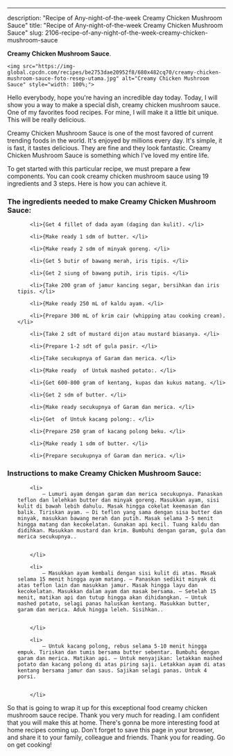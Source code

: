 ---
description: "Recipe of Any-night-of-the-week Creamy Chicken Mushroom Sauce"
title: "Recipe of Any-night-of-the-week Creamy Chicken Mushroom Sauce"
slug: 2106-recipe-of-any-night-of-the-week-creamy-chicken-mushroom-sauce

<p>
	<strong>Creamy Chicken Mushroom Sauce</strong>. 
	
</p>
<p>
	
	<img src="https://img-global.cpcdn.com/recipes/be2753dae20952f8/680x482cq70/creamy-chicken-mushroom-sauce-foto-resep-utama.jpg" alt="Creamy Chicken Mushroom Sauce" style="width: 100%;">
	
	
</p>
<p>
	Hello everybody, hope you're having an incredible day today. Today, I will show you a way to make a special dish, creamy chicken mushroom sauce. One of my favorites food recipes. For mine, I will make it a little bit unique. This will be really delicious.
</p>
	
<p>
	
</p>
<p>
	Creamy Chicken Mushroom Sauce is one of the most favored of current trending foods in the world. It's enjoyed by millions every day. It's simple, it is fast, it tastes delicious. They are fine and they look fantastic. Creamy Chicken Mushroom Sauce is something which I've loved my entire life.
</p>

<p>
To get started with this particular recipe, we must prepare a few components. You can cook creamy chicken mushroom sauce using 19 ingredients and 3 steps. Here is how you can achieve it.
</p>

<h3>The ingredients needed to make Creamy Chicken Mushroom Sauce:</h3>

<ol>
	
		<li>{Get 4 fillet of dada ayam (daging dan kulit). </li>
	
		<li>{Make ready 1 sdm of butter. </li>
	
		<li>{Make ready 2 sdm of minyak goreng. </li>
	
		<li>{Get 5 butir of bawang merah, iris tipis. </li>
	
		<li>{Get 2 siung of bawang putih, iris tipis. </li>
	
		<li>{Take 200 gram of jamur kancing segar, bersihkan dan iris tipis. </li>
	
		<li>{Make ready 250 mL of kaldu ayam. </li>
	
		<li>{Prepare 300 mL of krim cair (whipping atau cooking cream). </li>
	
		<li>{Take 2 sdt of mustard dijon atau mustard biasanya. </li>
	
		<li>{Prepare 1-2 sdt of gula pasir. </li>
	
		<li>{Take secukupnya of Garam dan merica. </li>
	
		<li>{Make ready  of Untuk mashed potato:. </li>
	
		<li>{Get 600-800 gram of kentang, kupas dan kukus matang. </li>
	
		<li>{Get 2 sdm of butter. </li>
	
		<li>{Make ready secukupnya of Garam dan merica. </li>
	
		<li>{Get  of Untuk kacang polong:. </li>
	
		<li>{Prepare 250 gram of kacang polong beku. </li>
	
		<li>{Make ready 1 sdm of butter. </li>
	
		<li>{Prepare secukupnya of Garam dan merica. </li>
	
</ol>
<p>
	
</p>

<h3>Instructions to make Creamy Chicken Mushroom Sauce:</h3>

<ol>
	
		<li>
			– Lumuri ayam dengan garam dan merica secukupnya. Panaskan teflon dan lelehkan butter dan minyak goreng. Masukkan ayam, sisi kulit di bawah lebih dahulu. Masak hingga cokelat keemasan dan balik. Tiriskan ayam. – Di teflon yang sama dengan sisa butter dan minyak, masukkan bawang merah dan putih. Masak selama 3-5 menit hingga matang dan kecokelatan. Gunakan api kecil. Tuang kaldu dan didihkan. Masukkan mustard dan krim. Bumbuhi dengan garam, gula dan merica secukupnya..
			
			
		</li>
	
		<li>
			– Masukkan ayam kembali dengan sisi kulit di atas. Masak selama 15 menit hingga ayam matang. – Panaskan sedikit minyak di atas teflon lain dan masukkan jamur. Masak hingga layu dan kecokelatan. Masukkan dalam ayam dan masak bersama. – Setelah 15 menit, matikan api dan tutup hingga akan dihidangkan. – Untuk mashed potato, selagi panas haluskan kentang. Masukkan butter, garam dan merica. Aduk hingga leleh. Sisihkan..
			
			
		</li>
	
		<li>
			– Untuk kacang polong, rebus selama 5-10 menit hingga empuk. Tiriskan dan tumis bersama butter sebentar. Bumbuhi dengan garam dan merica. Matikan api. – Untuk menyajikan: letakkan mashed potato dan kacang polong di atas piring saji. Letakkan ayam di atas kentang bersama jamur dan saus. Sajikan selagi panas. Untuk 4 porsi.
			
			
		</li>
	
</ol>

<p>
	
</p>

<p>
	So that is going to wrap it up for this exceptional food creamy chicken mushroom sauce recipe. Thank you very much for reading. I am confident that you will make this at home. There's gonna be more interesting food at home recipes coming up. Don't forget to save this page in your browser, and share it to your family, colleague and friends. Thank you for reading. Go on get cooking!
</p>
